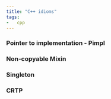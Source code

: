 ```yaml
---
title: "C++ idioms"
tags:
-   cpp
---
```


### Pointer to implementation - Pimpl

### Non-copyable Mixin

### Singleton

### CRTP
